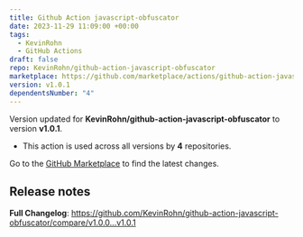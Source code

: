 ```yaml
---
title: Github Action javascript-obfuscator
date: 2023-11-29 11:09:00 +00:00
tags:
  - KevinRohn
  - GitHub Actions
draft: false
repo: KevinRohn/github-action-javascript-obfuscator
marketplace: https://github.com/marketplace/actions/github-action-javascript-obfuscator
version: v1.0.1
dependentsNumber: "4"
---
```



Version updated for **KevinRohn/github-action-javascript-obfuscator** to version **v1.0.1**.
- This action is used across all versions by **4** repositories.

Go to the [GitHub Marketplace](https://github.com/marketplace/actions/github-action-javascript-obfuscator) to find the latest changes.

## Release notes

**Full Changelog**: https://github.com/KevinRohn/github-action-javascript-obfuscator/compare/v1.0.0...v1.0.1
